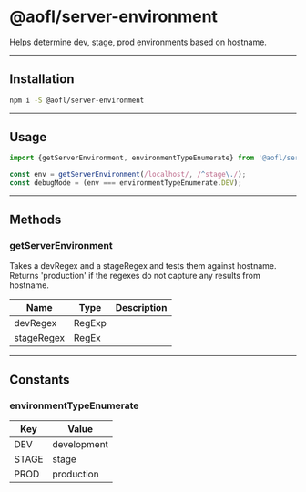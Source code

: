 # @aofl/server-environment

Helps determine dev, stage, prod environments based on hostname.

---
## Installation
```bash
npm i -S @aofl/server-environment
```

---
## Usage
```javascript
import {getServerEnvironment, environmentTypeEnumerate} from '@aofl/server-environment';

const env = getServerEnvironment(/localhost/, /^stage\./);
const debugMode = (env === environmentTypeEnumerate.DEV);

```
---
## Methods

### getServerEnvironment
Takes a devRegex and a stageRegex and tests them against hostname. Returns 'production' if the regexes do not capture any results from hostname.

| Name       | Type   | Description |
|------------|--------|-------------|
| devRegex   | RegExp |             |
| stageRegex | RegEx  |             |

---

## Constants

### environmentTypeEnumerate
| Key   | Value       |
|-------|-------------|
| DEV   | development |
| STAGE | stage       |
| PROD  | production  |
